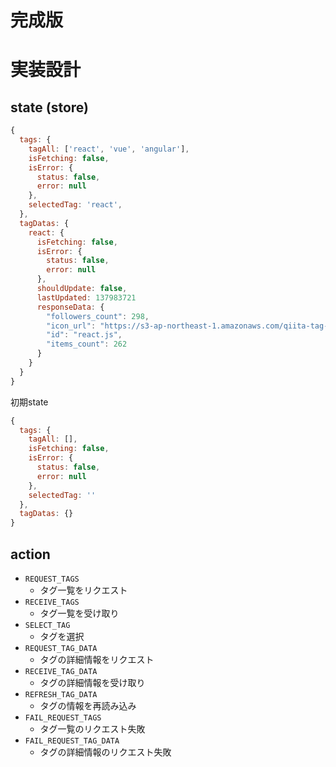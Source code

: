 # 完成版


# 実装設計

## state (store)
```js
{
  tags: {
    tagAll: ['react', 'vue', 'angular'],
    isFetching: false,
    isError: {
      status: false,
      error: null
    },
    selectedTag: 'react',
  },
  tagDatas: {
    react: {
      isFetching: false,
      isError: {
        status: false,
        error: null
      },
      shouldUpdate: false,
      lastUpdated: 137983721
      responseData: {
        "followers_count": 298,
        "icon_url": "https://s3-ap-northeast-1.amazonaws.com/qiita-tag-image/e6867d326364bb2498f72f152c92408bf457de8c/medium.jpg?1426679594",
        "id": "react.js",
        "items_count": 262
      }
    }
  }
}
```

初期state
```js
{
  tags: {
    tagAll: [],
    isFetching: false,
    isError: {
      status: false,
      error: null
    },
    selectedTag: ''
  },
  tagDatas: {}
}
```

## action
- `REQUEST_TAGS`
  - タグ一覧をリクエスト
- `RECEIVE_TAGS`
  - タグ一覧を受け取り
- `SELECT_TAG`
  - タグを選択
- `REQUEST_TAG_DATA`
  - タグの詳細情報をリクエスト
- `RECEIVE_TAG_DATA`
  - タグの詳細情報を受け取り
- `REFRESH_TAG_DATA`
  - タグの情報を再読み込み
- `FAIL_REQUEST_TAGS`
  - タグ一覧のリクエスト失敗
- `FAIL_REQUEST_TAG_DATA`
  - タグの詳細情報のリクエスト失敗
